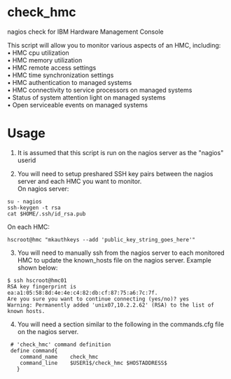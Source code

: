# check_hmc
nagios check for IBM Hardware Management Console 

This script will allow you to monitor various aspects of an HMC, including:  
•	HMC cpu utilization  
•	HMC memory utilization  
•	HMC remote access settings  
•	HMC time synchronization settings  
•	HMC authentication to managed systems  
•	HMC connectivity to service processors on managed systems  
•	Status of system attention light on managed systems  
•	Open serviceable events on managed systems  





# Usage 
1) It is assumed that this script is run on the nagios server as the "nagios" userid  

2) You will need to setup preshared SSH key pairs between the nagios server and each HMC you want to monitor.  
On nagios server:  
```
su - nagios
ssh-keygen -t rsa
cat $HOME/.ssh/id_rsa.pub
```
On each HMC:
```
hscroot@hmc "mkauthkeys --add 'public_key_string_goes_here'"
```

3) You will need to manually ssh from the nagios server to each monitored HMC to update the known_hosts file on the nagios server.  Example shown below:
```
$ ssh hscroot@hmc01
RSA key fingerprint is ea:a1:05:58:8d:4e:4e:c4:82:db:cf:87:75:a6:7c:7f.
Are you sure you want to continue connecting (yes/no)? yes
Warning: Permanently added 'unix07,10.2.2.62' (RSA) to the list of known hosts.
```

4) You will need a section similar to the following in the commands.cfg file on the nagios server.
```
 # 'check_hmc' command definition
 define command{
    command_name    check_hmc
    command_line    $USER1$/check_hmc $HOSTADDRESS$
   }
```

